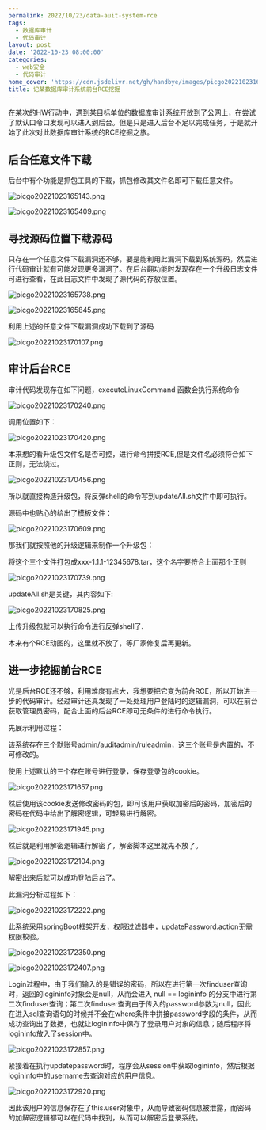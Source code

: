 ```yaml
---
permalink: 2022/10/23/data-auit-system-rce
tags:
  - 数据库审计
  - 代码审计
layout: post
date: '2022-10-23 08:00:00'
categories:
  - web安全
  - 代码审计
home_cover: 'https://cdn.jsdelivr.net/gh/handbye/images/picgo20221023163808.png'
title: 记某数据库审计系统前台RCE挖掘
---
```


在某次的HW行动中，遇到某目标单位的数据库审计系统开放到了公网上，在尝试了默认口令口发现可以进入到后台。但是只是进入后台不足以完成任务，于是就开始了此次对此数据库审计系统的RCE挖掘之旅。


## 后台任意文件下载


后台中有个功能是抓包工具的下载，抓包修改其文件名即可下载任意文件。


![picgo20221023165143.png](../post_images/bfc1311cad9b679c77d40a47d4705068.png)


![picgo20221023165409.png](../post_images/1621c26b38c63d07e49b03b21c992146.png)


## 寻找源码位置下载源码


只存在一个任意文件下载漏洞还不够，要是能利用此漏洞下载到系统源码，然后进行代码审计就有可能发现更多漏洞了。在后台翻功能时发现存在一个升级日志文件可进行查看，在此日志文件中发现了源代码的存放位置。


![picgo20221023165738.png](../post_images/116fefde395beb6b221b58913ef24e90.png)


![picgo20221023165845.png](../post_images/eed62ae531d00ac05c1bea273dc406a4.png)


利用上述的任意文件下载漏洞成功下载到了源码


![picgo20221023170107.png](../post_images/7e4c3c5ec9de51f77112da24e3522885.png)


## 审计后台RCE


审计代码发现存在如下问题，executeLinuxCommand 函数会执行系统命令


![picgo20221023170240.png](../post_images/9160baf8c45f285f1896bc14db979dcc.png)


调用位置如下：


![picgo20221023170420.png](../post_images/14bfee1b60902f264725825847c49720.png)


本来想的看升级包文件名是否可控，进行命令拼接RCE,但是文件名必须符合如下正则，无法绕过。


![picgo20221023170456.png](../post_images/7e5c3c4b87d8ae0eff74d9d552659954.png)


所以就直接构造升级包，将反弹shell的命令写到updateAll.sh文件中即可执行。


源码中也贴心的给出了模板文件：


![picgo20221023170609.png](../post_images/1cf8417afde247c5570f1770d2e24102.png)


那我们就按照他的升级逻辑来制作一个升级包：


将这个三个文件打包成xxx-1.1.1-12345678.tar，这个名字要符合上面那个正则


![picgo20221023170739.png](../post_images/68f608c4a946044baf9ba4f362ae4b59.png)


updateAll.sh是关键，其内容如下:


![picgo20221023170825.png](../post_images/ae6ce1c23aa7847fc6d533161f736972.png)


上传升级包就可以执行命令进行反弹shell了.


本来有个RCE动图的，这里就不放了，等厂家修复后再更新。


## 进一步挖掘前台RCE


光是后台RCE还不够，利用难度有点大，我想要把它变为前台RCE，所以开始进一步的代码审计。经过审计还真发现了一处处理用户登陆时的逻辑漏洞，可以在前台获取管理员密码，配合上面的后台RCE即可无条件的进行命令执行。


先展示利用过程：


该系统存在三个默账号admin/auditadmin/ruleadmin，这三个账号是内置的，不可修改的。


使用上述默认的三个存在账号进行登录，保存登录包的cookie。


![picgo20221023171657.png](../post_images/1e17280ff6571c362fc9cda9c8d72337.png)


然后使用该cookie发送修改密码的包，即可该用户获取加密后的密码，加密后的密码在代码中给出了解密逻辑，可轻易进行解密。


![picgo20221023171945.png](../post_images/ac6b9ffe827716cab20863b267cdac63.png)


然后就是利用解密逻辑进行解密了，解密脚本这里就先不放了。


![picgo20221023172104.png](../post_images/dd217c9063ab3ae20e8e6b27ce6d7219.png)


解密出来后就可以成功登陆后台了。


此漏洞分析过程如下：


![picgo20221023172222.png](../post_images/64ee8e5edc3fe5101c6339a2f845fe94.png)


此系统采用springBoot框架开发，权限过滤器中，updatePassword.action无需权限校验。


![picgo20221023172350.png](../post_images/33e85c1f5da36475d8fff6f40f38e96a.png)


![picgo20221023172407.png](../post_images/6cf05a0bd1990bed0cf6bb4ba455fb0c.png)


Login过程中，由于我们输入的是错误的密码，所以在进行第一次finduser查询时，返回的logininfo对象会是null，从而会进入 null == logininfo 的分支中进行第二次finduser查询；第二次finduser查询由于传入的password参数为null，因此在进入sql查询语句的时候并不会在where条件中拼接password字段的条件，从而成功查询出了数据，也就让logininfo中保存了登录用户对象的信息；随后程序将logininfo放入了session中。


![picgo20221023172857.png](../post_images/9b56615c77a0cc0b984d53a8ca221ea6.png)


紧接着在执行updatepassword时，程序会从session中获取logininfo，然后根据logininfo中的username去查询对应的用户信息。


![picgo20221023172920.png](../post_images/8e85b1c8cfdd8b7cec105a27462498db.png)


因此该用户的信息保存在了this.user对象中，从而导致密码信息被泄露，而密码的加解密逻辑都可以在代码中找到，从而可以解密后登录系统。

